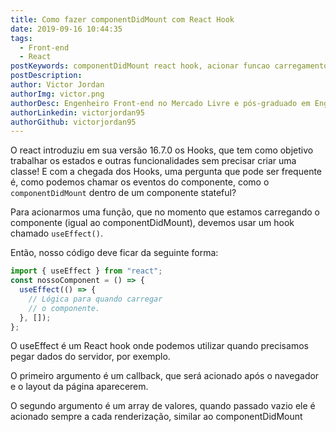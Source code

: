 ```yaml
---
title: Como fazer componentDidMount com React Hook
date: 2019-09-16 10:44:35
tags:
  - Front-end
  - React
postKeywords: componentDidMount react hook, acionar funcao carregamento react hook, useEffect, react hooks, hooks didmount
postDescription:
author: Victor Jordan
authorImg: victor.png
authorDesc: Engenheiro Front-end no Mercado Livre e pós-graduado em Engenharia de Software pela PUC-MG e formado em Banco de Dados pela Fatec, apaixonado por usabilidade, performance e UX!
authorLinkedin: victorjordan95
authorGithub: victorjordan95
---
```


O react introduziu em sua versão 16.7.0 os Hooks, que tem como objetivo trabalhar os estados e outras funcionalidades sem precisar criar uma classe!
E com a chegada dos Hooks, uma pergunta que pode ser frequente é, como podemos chamar os eventos do componente, como o `componentDidMount` dentro de um
componente stateful?

<!-- more -->

Para acionarmos uma função, que no momento que estamos carregando o componente (igual ao componentDidMount),
devemos usar um hook chamado `useEffect()`.

Então, nosso código deve ficar da seguinte forma:

```javascript
import { useEffect } from "react";
const nossoComponent = () => {
  useEffect(() => {
    // Lógica para quando carregar
    // o componente.
  }, []);
};
```

O useEffect é um React hook onde podemos utilizar quando precisamos pegar dados do servidor, por exemplo.

O primeiro argumento é um callback, que será acionado após o navegador e o layout da página aparecerem.

O segundo argumento é um array de valores, quando passado vazio ele é acionado sempre a cada renderização, similar ao componentDidMount
